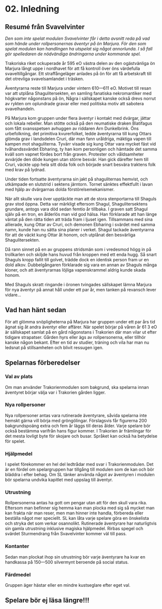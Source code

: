 <title>Inledning - Oraklets fyra ögon</title>

# 02. Inledning

## Resumé från Svavelvinter 

*Den som inte spelat modulen Svavelvinter får i detta avsnitt reda på vad som hände under rollpersonernas äventyr på ön Marjura. För den som spelat modulen kan handlingen ha utspelat sig något annorlunda. I så fall gör spelledaren de nödvändiga ändringarna under kommande spel.*

Trakoriska riket ockuperade år 595 eO västra delen av den ogästvänliga ön Marjura långt uppe i nordhavet för att få kontroll över öns värdefulla svaveltillgångar. Ett straffångeläger anlades på ön för att få arbetskraft till det otrevliga svavelsamlandet i träsken.

Äventyrarna reste till Marjura under vintern 610—611 eO. Motivet till resan var att utplåna Shagulitersekten, en samling fanatiska nekromantiker med högkvarter någonstans på ön, Några i sällskapet kanske också drevs norrut av rykten om oplundrade gravar eller med politiska motiv att sabotera svavelhandeln.

På Marjura kom gruppen under flera äventyr i kontakt med dvärgar, jättar och lokala rebeller. Man stötte också på den reumatiske draken Blatifagus som fått svansspetsen avhuggen av riddaren Arn Dunkelbrink. Öns urbefolkning, det primitiva kvurerfolket, ledde äventyrarna till kung Ottars glömda grav i landsdelen Cruri, där man fann uråldriga, mäktiga vapen till kampen mot shaguliterna. Tyvärr visade sig kung Ottar vara mycket fäst vid tvåhandssvärdet Ebharing, ty han kom personligen och hämtade det samma kväll som vapnet fördes bort från graven. Protester och våldsamheter avvärjde den döde kungen utan större besvär. Han gick därefter hem till Cruri, väckte upp hela sitt döda folk och började snart besvära traktens folk med krav på lydnad.

Under tiden fortsatte äventyrarna sin jakt på shaguliternas hemvist, och utkämpade en slutstrid i sektens järntorn. Tornet sänktes effektfullt i lavan med hjälp av dvärgarnas dolda förstörelsemekanismer.

När allt skulle vara över upptäckte man att de stora stenportarna till Shaguls grav stod öppna. Detta var märkligt eftersom Shagul, Shagulitersektens grundare, antogs vara död sedan femtio år tillbaka. I graven satt Shagul själv på en tron, en ålderlös man vid god hälsa. Han förklarade att han länge väntat på den rätta tiden att träda fram i ljuset igen. Tillsammans med sina allierade, kung Ottar av Cruri, och demonen Ebharing i svärdet med samma namn, kunde han nu sätta sina planer i verket. Shagul tackade äventyrarna för att de väckt kung Ottar åt honom, och utplånat den besvärliga Shagulitersekten.

Då rann sinnet på en av gruppens stridsmän som i vredesmod högg in på trollkarlen och skiljde hans huvud från kroppen med ett enda hugg. Så snart Shaguls kropp fallit till golvet, trädde dock en identisk person fram ur en dold alkov. Dubbelgångaren förklarade sig vara en annan av Shaguls många kloner, och att äventyrarnas löjliga vapenskrammel aldrig kunde skada honom.

Med Shaguls skratt ringande i öronen tvingades sällskapet lämna Marjura för nya äventyr på annat håll under ett par år, men tanken på revansch lever vidare... 

## Vad han hänt sedan

För att glömma snöpligheterna på Marjura har gruppen under ett par års tid ägnat sig åt andra äventyr eller affärer. När spelet börjar på våren år 61 3 eO är sällskapet samlat på en gård någonstans i Trakorien där man vilar ut efter tidigare strapatser. Gården hyrs eller ägs av rollpersonerna, eller tillhör kanske någon bekant. Efter en tid av studier, träning och vila har man nu ledsnat på stillsamheten och blivit ressugen igen. 

## Spelarnas förberedelser

### Val av plats 

Om man använder Trakorienmodulen som bakgrund, ska spelarna innan äventyret börjar välja var i Trakorien gården ligger. 

### Nya rollpersoner

Nya rollpersoner antas vara rutinerade äventyrare, såvida spelarna inte hemskt gärna vill börja med gröngölingar. Förslagsvis får figurerna 200 bakgrundspoäng extra och fem år läggs till deras ålder. Varje spelare bör också bestämma varifrån hans figur kommer. I Trakorien är främlingar för det mesta lovligt byte för skojare och busar. Språket kan också ha betydelse för spelet. 

### Hjälpmedel

I spelet förekommer en hel del ledtrådar med svar i Trakorienmodulen. Det är en fördel om spelargruppen har tillgång till modulen som de kan och bör bläddra i efter behag. Om SL tänker använda något av äventyren i modulen bör spelarna undvika kapitlet med uppslag till äventyr.

### Utrustning

Rollpersonerna antas ha gott om pengar utan att för den skull vara rika. Eftersom man befinner sig hemma kan man plocka med sig så mycket man kan frakta när man reser, men man hinner inte handla, förbereda eller beställa något mer speciellt. SL kan låta varje spelare göra en önskelista och stryka det som verkar osannolikt. Rutinerade äventyrare har naturligtvis sin gamla utrustning inklusive magiska hjälpmedel. Rirbas spegel och svärdet Sturmendrang från Svavelvinter kommer väl till pass.

### Kontanter

Sedan man plockat ihop sin utrustning bör varje äventyrare ha kvar en handkassa på 150—500 silvermynt beroende på social status.

### Färdmedel

Gruppen äger hästar eller en mindre kustseglare efter eget val.

## Spelare bör ej läsa längre!!!
